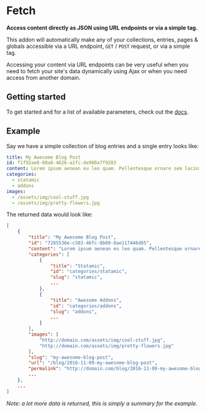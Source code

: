 # Fetch

**Access content directly as JSON using URL endpoints or via a simple tag.**

This addon will automatically make any of your collections, entries, pages & globals accessible via a URL endpoint, `GET` / `POST` request, or via a simple tag.

Accessing your content via URL endpoints can be very useful when you need to fetch your site's data dynamically using Ajax or when you need access from another domain.

## Getting started

To get started and for a list of available parameters, check out the [docs](https://statamic.com/marketplace/addons/fetch/docs).

## Example

Say we have a simple collection of blog entries and a single entry looks like:

```yaml
title: My Awesome Blog Post
id: f1f92ae6-00a8-4626-a1fc-de900a7f9203
content: Lorem ipsum aenean eu leo quam. Pellentesque ornare sem lacinia quam venenatis vestibulum.
categories:
  - statamic
  - addons
images:
  - /assets/img/cool-stuff.jpg
  - /assets/img/pretty-flowers.jpg
```

The returned data would look like:

```json
[
    {
        "title": "My Awesome Blog Post",
        "id": "7285536e-c383-46fc-8b09-8ae117446d85",
        "content": "Lorem ipsum aenean eu leo quam. Pellentesque ornare sem lacinia quam venenatis vestibulum.",
        "categories": [
            {
                "title": "Statamic",
                "id": "categories/statamic",
                "slug": "statamic",
                ...
            },
            {
                "title": "Awesome Addons",
                "id": "categories/addons",
                "slug": "addons",
                ...
            }
        ],
        "images": [
            "http://domain.com/assets/img/cool-stuff.jpg",
            "http://domain.com/assets/img/pretty-flowers.jpg"
        ],
        "slug": "my-awesome-blog-post",
        "url": "/blog/2016-11-09-my-awesome-blog-post",
        "permalink": "http://domain.com/blog/2016-11-09-my-awesome-blog-post",
        ...
    },
    ...
]
```

*Note: a lot more data is returned, this is simply a summary for the example.*
